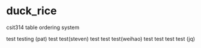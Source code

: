 # duck_rice
csit314 table ordering system

test
testing (pat)
test test(steven)
test test test(weihao)
test test test test (jq)

